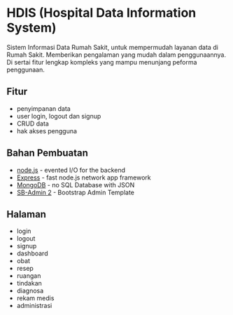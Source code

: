 # HDIS (Hospital Data Information System)
Sistem Informasi Data Rumah Sakit, untuk mempermudah layanan data di Rumah Sakit. Memberikan pengalaman yang mudah dalam penggunaannya. Di sertai fitur lengkap kompleks yang mampu menunjang peforma penggunaan.

## Fitur
- penyimpanan data
- user login, logout dan signup
- CRUD data
- hak akses pengguna

## Bahan Pembuatan
* [node.js](https://nodejs.org) - evented I/O for the backend
* [Express](https://expressjs.com) - fast node.js network app framework
* [MongoDB](https://mongodb.com) - no SQL Database with JSON
* [SB-Admin 2](https://github.com/BlackrockDigital/startbootstrap-sb-admin-2) - Bootstrap Admin Template

## Halaman
- login
- logout
- signup
- dashboard
- obat
- resep
- ruangan
- tindakan
- diagnosa
- rekam medis
- administrasi
